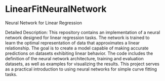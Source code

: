 # LinearFitNeuralNetwork
Neural Network for Linear Regression

Detailed Description:
This repository contains an implementation of a neural network designed for linear regression tasks. The network is trained to learn the optimal representation of data that approximates a linear relationship. The goal is to create a model capable of making accurate predictions on datasets exhibiting linear behavior. The code includes the definition of the neural network architecture, training and evaluation datasets, as well as examples for visualizing the results. This project serves as a practical introduction to using neural networks for simple curve fitting tasks.
